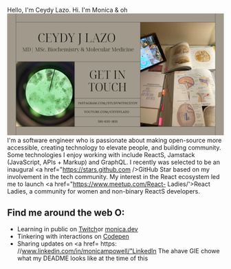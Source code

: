 Hello, I'm Ceydy Lazo.
Hi. I'm Monica & oh
<img src="https://github.com/CeydyLazo/CeydyLazo/blob/e152ec07fcbb728591c4d598f7686eb4beb8f2d1/Home%20Decoration%20Facebook%20Cover.png" alt="banner that says Ceydy Lazo - scientist, content creator and conservationist">
I'm a software engineer who is passionate about making open-source more accessible, creating technology to elevate people, and building community. Some technologies I enjoy working with include ReactS, Jamstack (JavaScript, APIs + Markup) and GraphQL. I recently was selected to be an inaugural <a href="https://stars.github.com />GitHub Star </a> based on my involvement in the tech community. My interest in the React ecosystem led me to launch <a href="https://www.meetup.com/React-
Ladies/'>React Ladies</a>, a community for women and non-binary ReactS developers.
## Find me around the web O:
- Learning in public on <a href="https://www.twitch.tv/blacktechdiva">Twitch</a>or <a href="https://www.monica.dev">monica.dev</a>
- Tinkering with interactions on <a href="https://codepen. io/mOnica"> Codepen</a>
- Sharing updates on <a href= https: //www.linkedin.com/in/monicampowell/"LinkedIn</a>
The ahave GIE chowe what my DEADME looks like at the time of this
